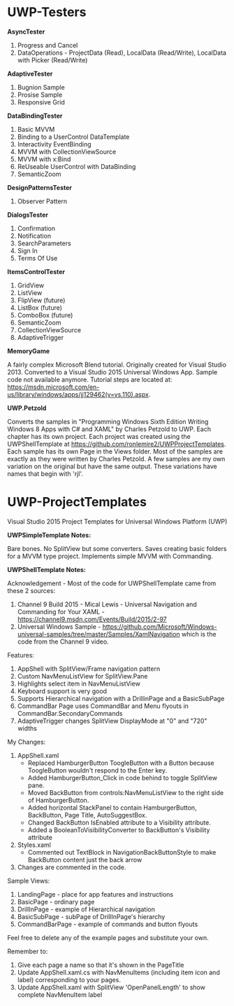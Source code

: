 # UWP-Testers

**AsyncTester**

1. Progress and Cancel
2. DataOperations - ProjectData (Read), LocalData (Read/Write), LocalData with Picker (Read/Write)


**AdaptiveTester**

1. Bugnion Sample
2. Prosise Sample
3. Responsive Grid


**DataBindingTester**

1. Basic MVVM
2. Binding to a UserControl DataTemplate
3. Interactivity EventBinding
4. MVVM with CollectionViewSource
5. MVVM with x:Bind
6. ReUseable UserControl with DataBinding
7. SemanticZoom


**DesignPatternsTester**

1. Observer Pattern


**DialogsTester**

1. Confirmation
2. Notification
3. SearchParameters
4. Sign In
5. Terms Of Use


**ItemsControlTester**

1. GridView
2. ListView
3. FlipView (future)
4. ListBox (future)
5. ComboBox (future)
6. SemanticZoom
7. CollectionViewSource
8. AdaptiveTrigger


**MemoryGame** 

A fairly complex Microsoft Blend tutorial. Originally created for Visual Studio 2013. Converted to a Visual Studio 2015 Universal Windows App. Sample code not available anymore. Tutorial steps are located at: https://msdn.microsoft.com/en-us/library/windows/apps/jj129462(v=vs.110).aspx.


**UWP.Petzold**

Converts the samples in "Programming Windows Sixth Edition Writing Windows 8 Apps with C# and XAML" by Charles Petzold to UWP. Each chapter has its own project. Each project was created using the UWPShellTemplate at  https://github.com/ronlemire2/UWPProjectTemplates. Each sample has its own Page in the Views folder. Most of the samples are exactly as they were written by Charles Petzold. A few samples are my own variation on the original but have the same output. These variations have names that begin with 'rjl'.

# UWP-ProjectTemplates
Visual Studio 2015 Project Templates for Universal Windows Platform (UWP)

**UWPSimpleTemplate Notes:** 

Bare bones. No SplitView but some converters. Saves creating basic folders for a MVVM type project. Implements simple MVVM with Commanding.

**UWPShellTemplate Notes:** 

Acknowledgement - Most of the code for UWPShellTemplate came from these 2 sources:

1. Channel 9 Build 2015 - Mical Lewis - Universal Navigation and Commanding for Your XAML - https://channel9.msdn.com/Events/Build/2015/2-97
2. Universal Windows Sample - https://github.com/Microsoft/Windows-universal-samples/tree/master/Samples/XamlNavigation which is the code from the Channel 9 video.

Features:

1. AppShell with SplitView/Frame navigation pattern
2. Custom NavMenuListView for SplitView.Pane
3. Highlights select item in NavMenuListView
4. Keyboard support is very good
5. Supports Hierarchical navigation with a DrillinPage and a BasicSubPage
6. CommandBar Page uses CommandBar and Menu flyouts in CommandBar.SecondaryCommands
7. AdaptiveTrigger changes SplitView DisplayMode at "0" and "720" widths

My Changes:

1. AppShell.xaml
	* Replaced HamburgerButton ToogleButton with a Button because ToogleButton wouldn't respond to the Enter key.
	* Added HamburgerButton_Click in code behind to toggle SplitView pane.
	* Moved BackButton from controls:NavMenuListView to the right side of HamburgerButton.
	* Added  horizontal StackPanel to contain HamburgerButton, BackButton, Page Title, AutoSuggestBox.
	* Changed BackButton IsEnabled attribute to a Visibility attribute.
	* Added a BooleanToVisibilityConverter to BackButton's Visibility attribute
2. Styles.xaml
	* Commented out TextBlock in NavigationBackButtonStyle to make BackButton content just the back arrow
3. Changes are commented in the code.

Sample Views:

1. LandingPage - place for app features and instructions
2. BasicPage - ordinary page
3. DrillInPage - example of Hierarchical navigation
4. BasicSubPage - subPage of DrillInPage's hierarchy
5. CommandBarPage - example of commands and button flyouts

Feel free to delete any of the example pages and substitute your own.

Remember to:

1. Give each page a name so that it's shown in the PageTitle
2. Update AppShell.xaml.cs with NavMenuItems (including item icon and label) corresponding to your pages.
3. Update AppShell.xaml with SplitView 'OpenPanelLength' to show complete NavMenuItem label

